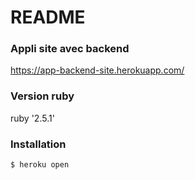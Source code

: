 # README

### Appli site avec backend

https://app-backend-site.herokuapp.com/

### Version ruby

ruby '2.5.1'

### Installation

```
$ heroku open
```
